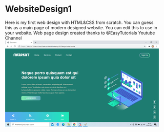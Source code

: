 # WebsiteDesign1
Here is my first web design with HTML&amp;CSS from scratch. You can guess this as a main page of modern designed website. You can edit this to use in your website. Web page design created thanks to @EasyTutorials Youtube Channel
![](https://github.com/ahmetbrl38/WebsiteDesign1/blob/main/WebMarketing%20Design/gifmaker.gif)

